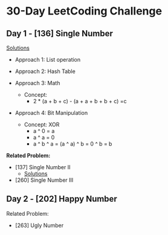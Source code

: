 # 30-Day LeetCoding Challenge
## Day 1 - [136] Single Number

[Solutions](https://leetcode.com/explore/featured/card/30-day-leetcoding-challenge/528/week-1/3283/)
- Approach 1: List operation

- Approach 2: Hash Table

- Approach 3: Math
    - Concept: 
        - 2 * (a + b + c) - (a + a + b + b + c) =c

- Approach 4: Bit Manipulation
  - Concept: XOR
    - a ^ 0 = a
    - a ^ a = 0
    - a ^ b ^ a = (a ^ a) ^ b = 0 ^ b = b

**Related Problem:**
- [137] Single Number II
    - [Solutions](https://blog.csdn.net/wlwh90/article/details/89712795)
- [260] Single Number III


## Day 2 - [202] Happy Number

Related Problem:
- [263] Ugly Number